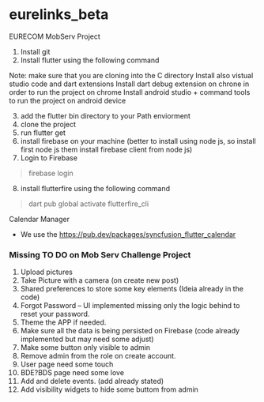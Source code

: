 # eurelinks_beta
 EURECOM MobServ Project 


1. Install git
2. Install flutter using the following command
> 
Note: make sure that you are cloning into the C directory
Install also vistual studio code and dart extensions
Install dart debug extension on chrone in order to run the project on chrome
Install android studio + command tools to run the project on android device

3. add the flutter bin directory to your Path enviorment
4. clone the project 
5. run flutter get 
6. install firebase on your machine (better to install using node js, so install first node js them install firebase client from node js)
7. Login to Firebase
>firebase login
8. install flutterfire using the following command
>dart pub global activate flutterfire_cli


Calendar Manager
- We use the https://pub.dev/packages/syncfusion_flutter_calendar


### Missing TO DO on Mob Serv Challenge Project

1. Upload pictures
2. Take Picture with a camera (on create new post) 
3. Shared preferences to store some key elements (Ideia already in the code)
4. Forgot Password – UI implemented missing only the logic behind to reset your password.
5. Theme the APP if needed. 
6. Make sure all the data is being persisted on Firebase (code already implemented but may need some adjust) 
7. Make some button only visible to admin
8. Remove admin from the role on create account. 
9. User page need some touch
10. BDE?BDS page need some love
11. Add and delete events. (add already stated) 
12. Add visibility  widgets to hide some buttom from admin
